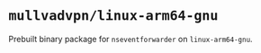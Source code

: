 # `mullvadvpn/linux-arm64-gnu`

Prebuilt binary package for `nseventforwarder` on `linux-arm64-gnu`.
